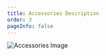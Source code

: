 ```yaml
---
title: Accessories Description
order: 3
pageInfo: false
---
```


![Accessories Image](/image/2150p.jpg)